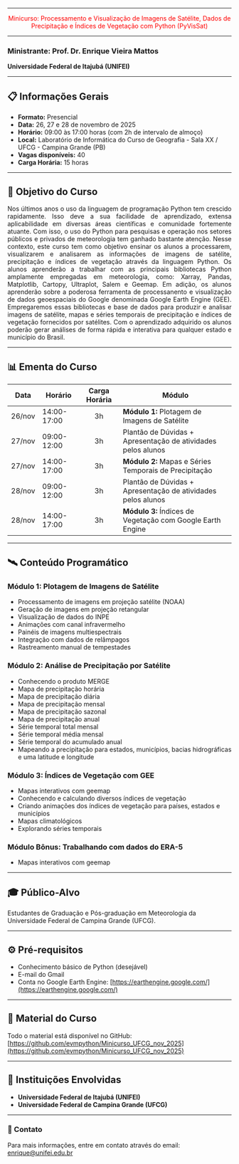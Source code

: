 
---

<div align="center"><span style="color:red">Minicurso: Processamento e Visualização de Imagens de Satélite, Dados de Precipitação e Índices de Vegetação com Python (PyVisSat)</span></div>

---

### Ministrante: Prof. Dr. Enrique Vieira Mattos
**Universidade Federal de Itajubá (UNIFEI)**

---

## 📋 Informações Gerais

- **Formato:** Presencial
- **Data:** 26, 27 e 28 de novembro de 2025
- **Horário:** 09:00 às 17:00 horas (com 2h de intervalo de almoço)
- **Local:** Laboratório de Informática do Curso de Geografia - Sala XX / UFCG - Campina Grande (PB)
- **Vagas disponíveis:** 40
- **Carga Horária:** 15 horas

---

## 🎯 Objetivo do Curso
<p align="justify"> Nos últimos anos o uso da linguagem de programação Python tem crescido rapidamente. Isso deve a sua facilidade de aprendizado, extensa aplicabilidade em diversas áreas científicas e comunidade fortemente atuante. Com isso, o uso do Python para pesquisas e operação nos setores públicos e privados de meteorologia tem ganhado bastante atenção. Nesse contexto, este curso tem como objetivo ensinar os alunos a processarem, visualizarem e analisarem as informações de imagens de satélite, precipitação e índices de vegetação através da linguagem Python. Os alunos aprenderão a trabalhar com as principais bibliotecas Python amplamente empregadas em meteorologia, como: Xarray, Pandas, Matplotlib, Cartopy, Ultraplot, Salem e Geemap. Em adição, os alunos aprenderão sobre a poderosa ferramenta de processanento e visualização de dados geoespaciais do Google denominada Google Earth Engine (GEE). Empregaremos essas bibliotecas e base de dados para produzir e analisar imagens de satélite, mapas e séries temporais de precipitação e índices de vegetação fornecidos por satélites. Com o aprendizado adquirido os alunos poderão gerar análises de forma rápida e interativa para qualquer estado e município do Brasil. </p>


---

## 📊 Ementa do Curso

| Data | Horário | Carga Horária | Módulo |
|------|---------|:-------------:|--------|
| 26/nov | 14:00-17:00 | 3h | **Módulo 1:** Plotagem de Imagens de Satélite |
| 27/nov | 09:00-12:00 | 3h | Plantão de Dúvidas + Apresentação de atividades pelos alunos |
| 27/nov | 14:00-17:00 | 3h | **Módulo 2:** Mapas e Séries Temporais de Precipitação |
| 28/nov | 09:00-12:00 | 3h | Plantão de Dúvidas + Apresentação de atividades pelos alunos |
| 28/nov | 14:00-17:00 | 3h | **Módulo 3:** Índices de Vegetação com Google Earth Engine |

---

## 🛰️ Conteúdo Programático

### Módulo 1: Plotagem de Imagens de Satélite
- Processamento de imagens em projeção satélite (NOAA)
- Geração de imagens em projeção retangular
- Visualização de dados do INPE
- Animações com canal infravermelho
- Painéis de imagens multiespectrais
- Integração com dados de relâmpagos
- Rastreamento manual de tempestades

### Módulo 2: Análise de Precipitação por Satélite
-	Conhecendo o produto MERGE  
-	Mapa de precipitação horária 
-	Mapa de precipitação diária 
-	Mapa de precipitação mensal
-	Mapa de precipitação sazonal 
-	Mapa de precipitação anual  
-	Série temporal total mensal  
-	Série temporal média mensal  
-	Série temporal do acumulado anual  
-	Mapeando a precipitação para estados, municípios, bacias hidrográficas e uma latitude e longitude


### Módulo 3: Índices de Vegetação com GEE
-	Mapas interativos com geemap
-	Conhecendo e calculando diversos índices de vegetação
-	Criando animações dos índices de vegetação para países, estados e municípios 
-	Mapas climatológicos
-	Explorando séries temporais   

### Módulo Bônus: Trabalhando com dados do ERA-5
-	Mapas interativos com geemap
---

## 🎓 Público-Alvo

Estudantes de Graduação e Pós-graduação em Meteorologia da Universidade Federal de Campina Grande (UFCG).

---

## ⚙️ Pré-requisitos

- Conhecimento básico de Python (desejável)
- E-mail do Gmail
- Conta no Google Earth Engine: [https://earthengine.google.com/](https://earthengine.google.com/)

---

## 📁 Material do Curso

Todo o material está disponível no GitHub:  
[https://github.com/evmpython/Minicurso_UFCG_nov_2025](https://github.com/evmpython/Minicurso_UFCG_nov_2025)

---

## 🏫 Instituições Envolvidas

- **Universidade Federal de Itajubá (UNIFEI)**
- **Universidade Federal de Campina Grande (UFCG)**

---

### 📧 Contato
Para mais informações, entre em contato através do email: enrique@unifei.edu.br
